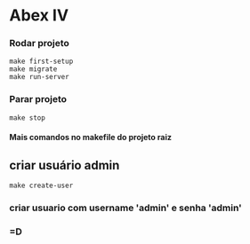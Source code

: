 # Abex IV
### Rodar projeto

    make first-setup
    make migrate
    make run-server

### Parar projeto

    make stop

#### Mais comandos no makefile do projeto raiz

## criar usuário admin
    make create-user

### criar usuario com username 'admin' e senha 'admin'

### =D
